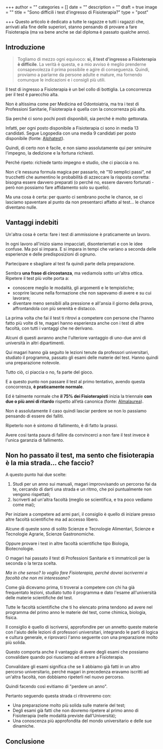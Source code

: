 +++
author = ""
categories = []
date = ""
description = ""
draft = true
image = ""
title = "Sono difficili i test d'ingresso di Fisioterapia?"
type = "post"

+++
Questo articolo è dedicato a tutte le ragazze e tutti i ragazzi che, arrivati alla fine delle superiori, stanno pensando di provare a fare Fisioterapia (ma va bene anche se dal diploma è passato qualche anno).

## Introduzione

> Togliamo di mezzo ogni equivoco: **si, il test d'ingresso a Fisioterapia è difficile**. La verità è questa, e a mio avviso è meglio prenderne consapevolezza il prima possibile e agire di conseguenza. Quindi, proviamo a parlarne da persone adulte e mature, ma fornendo comunque le indicazioni e i consigli più utili.

Il test di ingresso a Fisioterapia è un bel collo di bottiglia. La concorrenza per il test è parecchio alta.

Non è altissima come per Medicina ed Odontoiatria, ma tra i test di Professioni Sanitarie, Fisioterapia è quella con la concorrenza più alta.

Sia perché ci sono pochi posti disponibili, sia perché è molto gettonata.

Infatti, per ogni posto disponibile a Fisioterapia ci sono in media 13 candidati. Segue Logopedia con una media 9 candidati per posto disponibile (fonte: [Alphatest](https://www.alphatest.it/Test-di-ammissione/Corsi-di-Laurea/Professioni-Sanitarie "Test Professioni Sanitarie")).

Quindi, di certo non è facile, e non siamo assolutamente qui per sminuire l'impegno, la dedizione e la fortuna richiesti.

Perché ripeto: richiede tanto impegno e studio, che ci piaccia o no.

Non c'è nessuna formula magica per passarlo, nè "10 semplici passi", né trucchetti che aumentino le probabilità di azzeccare la risposta corretta: bisogna essere davvero preparati (o perché no, essere davvero fortunati - però non possiamo fare affidamento solo su quello).

Ma una cosa è certa: per quanto ci sembrano poche le chance, se ci lasciamo spaventare al punto da non presentarci affatto al test... le chance diventano nulle.

## Vantaggi indebiti

Un'altra cosa è certa: fare i test di ammissione è praticamente un lavoro.

In ogni lavoro all'inizio siamo impacciati, disonterientati e con le idee confuse. Ma poi si impara. E si impara in tempi che variano a seconda delle esperienze e delle predisposizioni di ognuno.

Partecipare e sbagliare al test fa quindi parte della preparazione.

Sembra **una frase di circostanza**, ma vediamola sotto un'altra ottica. Ripetere il test più volte porta a:

* conoscere meglio le modalità, gli argomenti e le tempistiche;
* scoprire lacune nella formazione che non sapevamo di avere e su cui lavorare;
* diventare meno sensibili alla pressione e all'ansia il giorno della prova, affrontandola con più serenità e distacco.

La prima volta che fai il test ti ritrovi a competere con persone che l'hanno fatto più volte di te, magari hanno esperienza anche con i test di altre facoltà, con tutti i vantaggi che ne derivano.

Alcuni di questi avranno anche l'ulteriore vantaggio di uno-due anni di università in altri dipartimenti.

Qui magari hanno già seguito le lezioni tenute da professori universitari, studiato il programma, passato gli esami delle materie del test. Hanno quindi una preparazione notevole.

Tutto ciò, ci piaccia o no, fa parte del gioco.

E a questo punto non passare il test al primo tentativo, avendo questa concorrenza, **è praticamente normale**.

Ed è talmente normale che **il 75% dei Fisioterapisti** inizia la triennale **con due o più anni di ritardo** rispetto all’età canonica (fonte: [Almalaurea](https://www.almalaurea.it/informa/news/2016/03/01/la-professione-di-fisioterapista "https://www.almalaurea.it/informa/news/2016/03/01/la-professione-di-fisioterapista")).

Non è assolutamente il caso quindi lasciar perdere se non lo passiamo pensando di essere dei falliti.

Ripeterlo non è sintomo di fallimento, è di fatto la prassi.

Avere così tanta paura di fallire da convincerci a non fare il test invece è l'unica garanzia di fallimento.

## Non ho passato il test, ma sento che fisioterapia è la mia strada... che faccio?

A questo punto hai due scelte:

1. Studi per un anno sui manuali, magari improvvisando un percorso fai da te, cercando di darti una strada e un ritmo, che poi puntualmente non vengono rispettati;
2. Iscriverti ad un'altra facoltà (meglio se scientifica, e tra poco vediamo come mai);

Per iniziare a competere ad armi pari, il consiglio è quello di iniziare presso altre facoltà scientifiche ma ad accesso libero.

Alcune di queste sono di solito Scienze e Tecnologie Alimentari, Scienze e Tecnologie Agrarie, Scienze Gastronomiche.

Oppure provare i test in altre facoltà scientifiche tipo Biologia, Biotecnologie.

O magari hai passato il test di Professioni Sanitarie e ti immatricoli per la seconda o la terza scelta.

_Ma in che senso? Io voglio fare Fisioterapia, perché dovrei iscrivermi a facoltà che non mi interessano?_

Come già dicevamo prima, ti troverai a competere con chi ha già frequentato lezioni, studiato tutto il programma e dato l'esame all'università delle materie scientifiche del test.

Tutte le facoltà scientifiche che ti ho elencato prima tendono ad avere nel programma del primo anno le materie del test, come chimica, biologia, fisica.

Il consiglio è quello di iscriversi, approfondire per un annetto queste materie con l'aiuto delle lezioni di professori universitari, integrando le parti di logica e cultura generale, e riprovarci l'anno seguente con una preparazione molto più solida.

Questo comporta anche il vantaggio di avere degli esami che possiamo convalidare quando poi riusciamo ad entrare a Fisioterapia.

Convalidare gli esami significa che se li abbiamo già fatti in un altro percorso universitario, perché magari in precedenza eravamo iscritti ad un'altra facoltà, non dobbiamo ripeterli nel nuovo percorso.

Quindi facendo così evitiamo di "perdere un anno".

Pertanto seguendo questa strada ci ritroveremo con:

* Una preparazione molto più solida sulle materie del test;
* Degli esami già fatti che non dovremo ripetere al primo anno di Fisioterapia (nelle modalità previste dall'Università);
* Una conoscenza più approfondita del mondo universitario e delle sue dinamiche.

## Conclusione